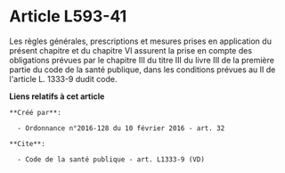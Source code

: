 # Article L593-41

Les règles générales, prescriptions et mesures prises en application du présent chapitre et du chapitre VI assurent la prise
en compte des obligations prévues par le chapitre III du titre III du livre III de la première partie du code de la santé
publique, dans les conditions prévues au II de l'article L. 1333-9 dudit code.

**Liens relatifs à cet article**

	**Créé par**:

	  - Ordonnance n°2016-128 du 10 février 2016 - art. 32

	**Cite**:

	  - Code de la santé publique - art. L1333-9 (VD)
